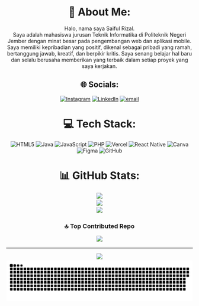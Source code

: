 <div align="center">

# 💫 About Me:
Halo, nama saya Saiful Rizal.<br>Saya adalah mahasiswa jurusan Teknik Informatika di Politeknik Negeri Jember dengan minat besar pada pengembangan web dan aplikasi mobile. Saya memiliki kepribadian yang positif, dikenal sebagai pribadi yang ramah, bertanggung jawab, kreatif, dan berpikir kritis. Saya senang belajar hal baru dan selalu berusaha memberikan yang terbaik dalam setiap proyek yang saya kerjakan.

## 🌐 Socials:
[![Instagram](https://img.shields.io/badge/Instagram-%23E4405F.svg?logo=Instagram&logoColor=white)](https://instagram.com/hai_saifulrizal) 
[![LinkedIn](https://img.shields.io/badge/LinkedIn-%230077B5.svg?logo=linkedin&logoColor=white)](https://linkedin.com/in/saiful-rizal) 
[![email](https://img.shields.io/badge/Email-D14836?logo=gmail&logoColor=white)](mailto:syaifulrizal230206@gmail.com) 

# 💻 Tech Stack:
![HTML5](https://img.shields.io/badge/html5-%23E34F26.svg?style=for-the-badge&logo=html5&logoColor=white) 
![Java](https://img.shields.io/badge/java-%23ED8B00.svg?style=for-the-badge&logo=openjdk&logoColor=white) 
![JavaScript](https://img.shields.io/badge/javascript-%23323330.svg?style=for-the-badge&logo=javascript&logoColor=%23F7DF1E) 
![PHP](https://img.shields.io/badge/php-%23777BB4.svg?style=for-the-badge&logo=php&logoColor=white) 
![Vercel](https://img.shields.io/badge/vercel-%23000000.svg?style=for-the-badge&logo=vercel&logoColor=white) 
![React Native](https://img.shields.io/badge/react_native-%2320232a.svg?style=for-the-badge&logo=react&logoColor=%2361DAFB) 
![Canva](https://img.shields.io/badge/Canva-%2300C4CC.svg?style=for-the-badge&logo=Canva&logoColor=white) 
![Figma](https://img.shields.io/badge/figma-%23F24E1E.svg?style=for-the-badge&logo=figma&logoColor=white) 
![GitHub](https://img.shields.io/badge/github-%23121011.svg?style=for-the-badge&logo=github&logoColor=white)

# 📊 GitHub Stats:
![](https://github-readme-stats.vercel.app/api?username=Hai-Saiful-Rizal&theme=one_dark_pro&hide_border=true&include_all_commits=false&count_private=false)<br/>
![](https://nirzak-streak-stats.vercel.app/?user=Hai-Saiful-Rizal&theme=one_dark_pro&hide_border=true)<br/>
![](https://github-readme-stats.vercel.app/api/top-langs/?username=Hai-Saiful-Rizal&theme=one_dark_pro&hide_border=true&include_all_commits=false&count_private=false&layout=compact)

### 🔝 Top Contributed Repo
![](https://github-contributor-stats.vercel.app/api?username=Hai-Saiful-Rizal&limit=5&theme=dark&combine_all_yearly_contributions=true)

---
[![](https://visitcount.itsvg.in/api?id=Hai-Saiful-Rizal&icon=0&color=0)](https://visitcount.itsvg.in)  
![snake gif](https://github.com/Hai-Saiful-Rizal/Hai-Saiful-Rizal/blob/output/github-snake-dark.svg)

</div>

<!-- Proudly created with GPRM ( https://gprm.itsvg.in ) -->
